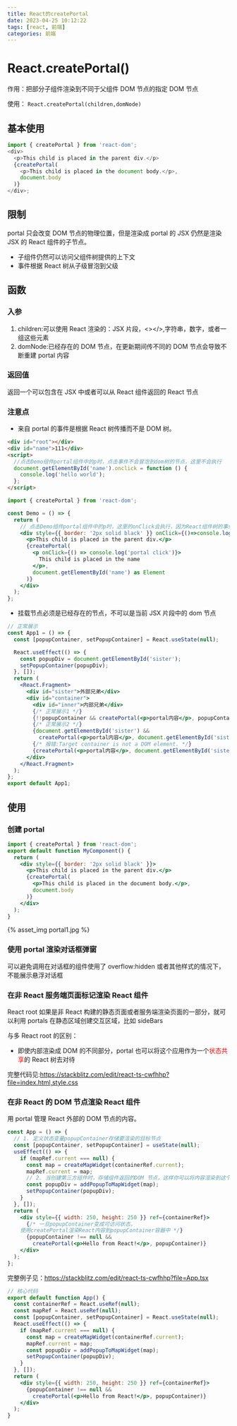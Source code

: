 ```yaml
---
title: React的createPortal
date: 2023-04-25 10:12:22
tags: [react, 前端]
categories: 前端
---
```


# React.createPortal()

作用：把部分子组件渲染到不同于父组件 DOM 节点的指定 DOM 节点

使用：
`React.createPortal(children,domNode)`

## 基本使用

```javascript
import { createPortal } from 'react-dom';
<div>
  <p>This child is placed in the parent div.</p>
  {createPortal(
    <p>This child is placed in the document body.</p>,
    document.body
  )}
</div>;
```

## 限制

portal 只会改变 DOM 节点的物理位置，但是渲染成 portal 的 JSX 仍然是渲染 JSX 的 React 组件的子节点。

- 子组件仍然可以访问父组件树提供的上下文
- 事件根据 React 树从子级冒泡到父级

## 函数

### 入参

1. children:可以使用 React 渲染的：JSX 片段，<></>,字符串，数字，或者一组这些元素
2. domNode:已经存在的 DOM 节点，在更新期间传不同的 DOM 节点会导致不断重建 portal 内容

### 返回值

返回一个可以包含在 JSX 中或者可以从 React 组件返回的 React 节点

### 注意点

- 来自 portal 的事件是根据 React 树传播而不是 DOM 树。

```html
<div id="root"></div>
<div id="name">111</div>
<script>
  //点击Demo组件portal组件中的p时，点击事件不会冒泡到dom树的节点，这里不会执行
  document.getElementById('name').onclick = function () {
    console.log('hello world');
  };
</script>
```

```jsx
import { createPortal } from 'react-dom';

const Demo = () => {
  return (
    // 点击Demo组件portal组件中的p时，这里的onClick会执行，因为React组件树的事件冒泡
    <div style={{ border: '2px solid black' }} onClick={()=>console.log("root div click")}>
      <p>This child is placed in the parent div.</p>
      {createPortal(
        <p onClick={() => console.log('portal click')}>
          This child is placed in the name
        </p>,
        document.getElementById('name') as Element
      )}
    </div>
  );
};
```

- 挂载节点必须是已经存在的节点，不可以是当前 JSX 片段中的 dom 节点

```jsx
// 正常展示
const App1 = () => {
  const [popupContainer, setPopupContainer] = React.useState(null);

  React.useEffect(() => {
    const popupDiv = document.getElementById('sister');
    setPopupContainer(popupDiv);
  }, []);
  return (
    <React.Fragment>
      <div id="sister">外部兄弟</div>
      <div id="container">
        <div id="inner">内部兄弟</div>
        {/* 正常展示1 */}
        {!!popupContainer && createPortal(<p>portal内容</p>, popupContainer)}
        {/* 正常展示2 */}
        {document.getElementById('sister') &&
          createPortal(<p>portal内容</p>, document.getElementById('sister'))}
        {/* 报错:Target container is not a DOM element. */}
        {createPortal(<p>portal内容</p>, document.getElementById('sister'))}
      </div>
    </React.Fragment>
  );
};
export default App1;
```

## 使用

### 创建 portal

```jsx
import { createPortal } from 'react-dom';
export default function MyComponent() {
  return (
    <div style={{ border: '2px solid black' }}>
      <p>This child is placed in the parent div.</p>
      {createPortal(
        <p>This child is placed in the document body.</p>,
        document.body
      )}
    </div>
  );
}
```

{% asset_img portal1.jpg %}

### 使用 portal 渲染对话框弹窗

可以避免调用在对话框的组件使用了 overflow:hidden 或者其他样式的情况下，不能展示悬浮对话框

### 在非 React 服务端页面标记渲染 React 组件

React root 如果是非 React 构建的静态页面或者服务端渲染页面的一部分，就可以利用 portals 在静态区域创建交互区域，比如 sideBars

与多 React root 的区别：

- 即使内部渲染成 DOM 的不同部分，portal 也可以将这个应用作为一个<font color="red">状态共享</font>的 React 树去对待

完整代码见:https://stackblitz.com/edit/react-ts-cwfhhp?file=index.html,style.css

### 在非 React 的 DOM 节点渲染 React 组件

用 portal 管理 React 外部的 DOM 节点的内容。

```jsx
const App = () => {
  // 1. 定义状态变量popupContainer存储要渲染的目标节点
  const [popupContainer, setPopupContainer] = useState(null);
  useEffect(() => {
    if (mapRef.current === null) {
      const map = createMapWidget(containerRef.current);
      mapRef.current = map;
      // 2. 当创建第三方组件时，存储组件返回的DOM 节点，这样你可以将内容渲染到这个DOM节点
      const popupDiv = addPopupToMapWidget(map);
      setPopupContainer(popupDiv);
    }
  }, []);
  return (
    <div style={{ width: 250, height: 250 }} ref={containerRef}>
      {/* 一旦popupContainer变成可访问状态，
    使用createPortal渲染React内容到popupContainer容器中 */}
      {popupContainer !== null &&
        createPortal(<p>Hello from React!</p>, popupContainer)}
    </div>
  );
};
```

完整例子见：https://stackblitz.com/edit/react-ts-cwfhhp?file=App.tsx

```jsx
// 核心代码
export default function App() {
  const containerRef = React.useRef(null);
  const mapRef = React.useRef(null);
  const [popupContainer, setPopupContainer] = React.useState(null);
  React.useEffect(() => {
    if (mapRef.current === null) {
      const map = createMapWidget(containerRef.current);
      mapRef.current = map;
      const popupDiv = addPopupToMapWidget(map);
      setPopupContainer(popupDiv);
    }
  }, []);
  return (
    <div style={{ width: 250, height: 250 }} ref={containerRef}>
      {popupContainer !== null &&
        createPortal(<p>Hello from React!</p>, popupContainer)}
    </div>
  );
}
```

